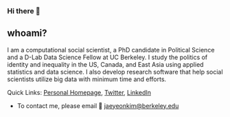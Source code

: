 
### Hi there 👋

## whoami?

I am a computational social scientist, a PhD candidate in Political Science and a D-Lab Data Science Fellow at UC Berkeley. I study the politics of identity and inequality in the US, Canada, and East Asia using applied statistics and data science. I also develop research software that help social scientists utilize big data with minimum time and efforts.

Quick Links: [Personal Homepage](https://jaeyk.github.io/), [Twitter](https://twitter.com/JaeJaeykim2), [LinkedIn](https://www.linkedin.com/in/jae-yeon-kim/)

- To contact me, please email :postbox: jaeyeonkim@berkeley.edu 
